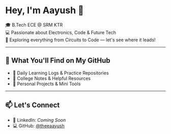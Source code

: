 # Hey, I'm Aayush 👋

🎓 B.Tech ECE @ SRM KTR  
💻 Passionate about Electronics, Code & Future Tech  
🔭 Exploring everything from Circuits to Code — let's see where it leads!

---

## 📌 What You'll Find on My GitHub

- 📘 Daily Learning Logs & Practice Repositories  
- 📂 College Notes & Helpful Resources  
- 🔧 Personal Projects & Mini Tools 

---

## 📫 Let's Connect

- 🔗 LinkedIn: _Coming Soon_  
- 💻 GitHub: [@theeaayush](https://github.com/theeaayush)
